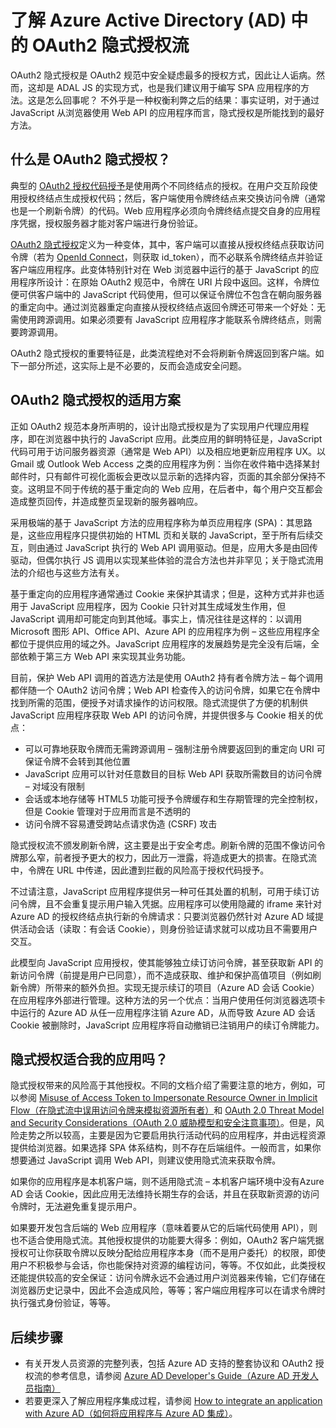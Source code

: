 <properties
   pageTitle="了解 Azure Active Directory 中的 OAuth2 隐式授权流 | Azure"
   description="详细了解 Azure Active Directory 的 OAuth2 隐式授权流实现，以及它是否适合你的应用程序。"
   services="active-directory"
   documentationCenter="dev-center-name"
   authors="vibronet"
   manager="mbaldwin"
   editor=""/>

<tags
   ms.service="active-directory"
   ms.date="06/01/2016"
   wacn.date="07/26/2016"/>

# 了解 Azure Active Directory (AD) 中的 OAuth2 隐式授权流

OAuth2 隐式授权是 OAuth2 规范中安全疑虑最多的授权方式，因此让人诟病。然而，这却是 ADAL JS 的实现方式，也是我们建议用于编写 SPA 应用程序的方法。这是怎么回事呢？ 不外乎是一种权衡利弊之后的结果：事实证明，对于通过 JavaScript 从浏览器使用 Web API 的应用程序而言，隐式授权是所能找到的最好方法。

## 什么是 OAuth2 隐式授权？

典型的 [OAuth2 授权代码授予](https://tools.ietf.org/html/rfc6749#section-1.3.1)是使用两个不同终结点的授权。在用户交互阶段使用授权终结点生成授权代码；然后，客户端使用令牌终结点来交换访问令牌（通常也是一个刷新令牌）的代码。Web 应用程序必须向令牌终结点提交自身的应用程序凭据，授权服务器才能对客户端进行身份验证。

[OAuth2 隐式授权](https://tools.ietf.org/html/rfc6749#section-1.3.2)定义为一种变体，其中，客户端可以直接从授权终结点获取访问令牌（若为 [OpenId Connect](http://openid.net/specs/openid-connect-core-1_0.html)，则获取 id\_token），而不必联系令牌终结点并验证客户端应用程序。此变体特别针对在 Web 浏览器中运行的基于 JavaScript 的应用程序所设计：在原始 OAuth2 规范中，令牌在 URI 片段中返回。这样，令牌位便可供客户端中的 JavaScript 代码使用，但可以保证令牌位不包含在朝向服务器的重定向中。通过浏览器重定向直接从授权终结点返回令牌还可带来一个好处：无需使用跨源调用。如果必须要有 JavaScript 应用程序才能联系令牌终结点，则需要跨源调用。

OAuth2 隐式授权的重要特征是，此类流程绝对不会将刷新令牌返回到客户端。如下一部分所述，这实际上是不必要的，反而会造成安全问题。

## OAuth2 隐式授权的适用方案

正如 OAuth2 规范本身所声明的，设计出隐式授权是为了实现用户代理应用程序，即在浏览器中执行的 JavaScript 应用。此类应用的鲜明特征是，JavaScript 代码可用于访问服务器资源（通常是 Web API）以及相应地更新应用程序 UX。以 Gmail 或 Outlook Web Access 之类的应用程序为例：当你在收件箱中选择某封邮件时，只有邮件可视化面板会更改以显示新的选择内容，页面的其余部分保持不变。这明显不同于传统的基于重定向的 Web 应用，在后者中，每个用户交互都会造成整页回传，并造成整页呈现新的服务器响应。

采用极端的基于 JavaScript 方法的应用程序称为单页应用程序 (SPA)：其思路是，这些应用程序只提供初始的 HTML 页和关联的 JavaScript，至于所有后续交互，则由通过 JavaScript 执行的 Web API 调用驱动。但是，应用大多是由回传驱动，但偶尔执行 JS 调用以实现某些体验的混合方法也并非罕见；关于隐式流用法的介绍也与这些方法有关。

基于重定向的应用程序通常通过 Cookie 来保护其请求；但是，这种方式并非也适用于 JavaScript 应用程序，因为 Cookie 只针对其生成域发生作用，但 JavaScript 调用却可能定向到其他域。事实上，情况往往是这样的：以调用 Microsoft 图形 API、Office API、Azure API 的应用程序为例 – 这些应用程序全都位于提供应用的域之外。JavaScript 应用程序的发展趋势是完全没有后端，全部依赖于第三方 Web API 来实现其业务功能。

目前，保护 Web API 调用的首选方法是使用 OAuth2 持有者令牌方法 – 每个调用都伴随一个 OAuth2 访问令牌；Web API 检查传入的访问令牌，如果它在令牌中找到所需的范围，便授予对请求操作的访问权限。隐式流提供了方便的机制供 JavaScript 应用程序获取 Web API 的访问令牌，并提供很多与 Cookie 相关的优点：

- 可以可靠地获取令牌而无需跨源调用 – 强制注册令牌要返回到的重定向 URI 可保证令牌不会转到其他位置
- JavaScript 应用可以针对任意数目的目标 Web API 获取所需数目的访问令牌 – 对域没有限制
- 会话或本地存储等 HTML5 功能可授予令牌缓存和生存期管理的完全控制权，但是 Cookie 管理对于应用而言是不透明的
- 访问令牌不容易遭受跨站点请求伪造 (CSRF) 攻击

隐式授权流不颁发刷新令牌，这主要是出于安全考虑。刷新令牌的范围不像访问令牌那么窄，前者授予更大的权力，因此万一泄露，将造成更大的损害。在隐式流中，令牌在 URL 中传递，因此遭到拦截的风险高于授权代码授予。

不过请注意，JavaScript 应用程序提供另一种可任其处置的机制，可用于续订访问令牌，且不会重复提示用户输入凭据。应用程序可以使用隐藏的 iframe 来针对 Azure AD 的授权终结点执行新的令牌请求：只要浏览器仍然针对 Azure AD 域提供活动会话（读取：有会话 Cookie），则身份验证请求就可以成功且不需要用户交互。

此模型向 JavaScript 应用授权，使其能够独立续订访问令牌，甚至获取新 API 的新访问令牌（前提是用户已同意），而不造成获取、维护和保护高值项目（例如刷新令牌）所带来的额外负担。实现无提示续订的项目（Azure AD 会话 Cookie）在应用程序外部进行管理。这种方法的另一个优点：当用户使用任何浏览器选项卡中运行的 Azure AD 从任一应用程序注销 Azure AD，从而导致 Azure AD 会话 Cookie 被删除时，JavaScript 应用程序将自动撤销已注销用户的续订令牌能力。

## 隐式授权适合我的应用吗？

隐式授权带来的风险高于其他授权。不同的文档介绍了需要注意的地方，例如，可以参阅 [Misuse of Access Token to Impersonate Resource Owner in Implicit Flow（在隐式流中误用访问令牌来模拟资源所有者）][OAuth2-Spec-Implicit-Misuse]和 [OAuth 2.0 Threat Model and Security Considerations（OAuth 2.0 威胁模型和安全注意事项）][OAuth2-Threat-Model-And-Security-Implications]。但是，风险走势之所以较高，主要是因为它要启用执行活动代码的应用程序，并由远程资源提供给浏览器。如果选择 SPA 体系结构，则不存在后端组件。一般而言，如果你想要通过 JavaScript 调用 Web API，则建议使用隐式流来获取令牌。

如果你的应用程序是本机客户端，则不适用隐式流 – 本机客户端环境中没有Azure AD 会话 Cookie，因此应用无法维持长期生存的会话，并且在获取新资源的访问令牌时，无法避免重复提示用户。

如果要开发包含后端的 Web 应用程序（意味着要从它的后端代码使用 API），则也不适合使用隐式流。其他授权提供的功能要大得多：例如，OAuth2 客户端凭据授权可让你获取令牌以反映分配给应用程序本身（而不是用户委托）的权限，即使用户不积极参与会话，你也能保持对资源的编程访问，等等。不仅如此，此类授权还能提供较高的安全保证：访问令牌永远不会通过用户浏览器来传输，它们存储在浏览器历史记录中，因此不会造成风险，等等；客户端应用程序可以在请求令牌时执行强式身份验证，等等。

## 后续步骤

- 有关开发人员资源的完整列表，包括 Azure AD 支持的整套协议和 OAuth2 授权流的参考信息，请参阅 [Azure AD Developer's Guide（Azure AD 开发人员指南）][AAD-Developers-Guide]
- 若要更深入了解应用程序集成过程，请参阅 [How to integrate an application with Azure AD（如何将应用程序与 Azure AD 集成）][ACOM-How-To-Integrate]。

<!--Image references-->
[Scenario-Topology]: ./media/active-directory-devhowto-auth-using-any-aad/multi-tenant-aad-components.png

<!--Reference style links in use-->
[AAD-Developers-Guide]: /documentation/articles/active-directory-developers-guide/
[ACOM-How-And-Why-Apps-Added-To-AAD]: /documentation/articles/active-directory-how-applications-are-added/
[ACOM-How-To-Integrate]: /documentation/articles/active-directory-how-to-integrate/
[OAuth2-Spec-Implicit-Misuse]: https://tools.ietf.org/html/rfc6749#section-10.16 
[OAuth2-Threat-Model-And-Security-Implications]: https://tools.ietf.org/html/rfc6819

<!---HONumber=Mooncake_0725_2016-->